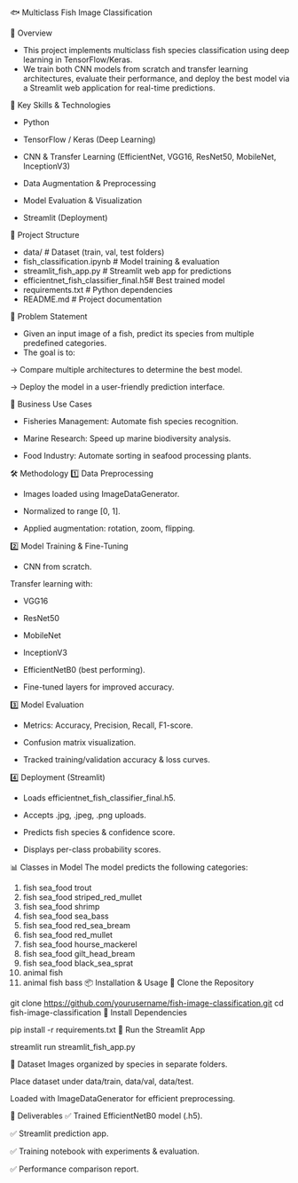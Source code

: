 🐟 Multiclass Fish Image Classification

📌 Overview
- This project implements multiclass fish species classification using deep learning in TensorFlow/Keras.
- We train both CNN models from scratch and transfer learning architectures, evaluate their performance, and deploy the best model via a Streamlit web application for real-time predictions.

🎯 Key Skills & Technologies

- Python

- TensorFlow / Keras (Deep Learning)

- CNN & Transfer Learning (EfficientNet, VGG16, ResNet50, MobileNet, InceptionV3)

- Data Augmentation & Preprocessing

- Model Evaluation & Visualization

- Streamlit (Deployment)

📂 Project Structure


- data/                               # Dataset (train, val, test folders)
- fish_classification.ipynb           # Model training & evaluation
- streamlit_fish_app.py                # Streamlit web app for predictions
- efficientnet_fish_classifier_final.h5# Best trained model
- requirements.txt                     # Python dependencies
- README.md                            # Project documentation
  
🧩 Problem Statement
- Given an input image of a fish, predict its species from multiple predefined categories.
- The goal is to:

-> Compare multiple architectures to determine the best model.

-> Deploy the model in a user-friendly prediction interface.

💼 Business Use Cases
- Fisheries Management: Automate fish species recognition.

- Marine Research: Speed up marine biodiversity analysis.

- Food Industry: Automate sorting in seafood processing plants.

🛠 Methodology
1️⃣ Data Preprocessing
- Images loaded using ImageDataGenerator.

- Normalized to range [0, 1].

- Applied augmentation: rotation, zoom, flipping.

2️⃣ Model Training & Fine-Tuning
- CNN from scratch.

Transfer learning with:

- VGG16

- ResNet50

- MobileNet

- InceptionV3

- EfficientNetB0 (best performing).

- Fine-tuned layers for improved accuracy.

3️⃣ Model Evaluation
- Metrics: Accuracy, Precision, Recall, F1-score.

- Confusion matrix visualization.

- Tracked training/validation accuracy & loss curves.

4️⃣ Deployment (Streamlit)
- Loads efficientnet_fish_classifier_final.h5.

- Accepts .jpg, .jpeg, .png uploads.

- Predicts fish species & confidence score.

- Displays per-class probability scores.

📊 Classes in Model
The model predicts the following categories:


1. fish sea_food trout
2. fish sea_food striped_red_mullet
3. fish sea_food shrimp
4. fish sea_food sea_bass
5. fish sea_food red_sea_bream
6. fish sea_food red_mullet
7. fish sea_food hourse_mackerel
8. fish sea_food gilt_head_bream
9. fish sea_food black_sea_sprat
10. animal fish
11. animal fish bass
📦 Installation & Usage
🔹 Clone the Repository

git clone https://github.com/yourusername/fish-image-classification.git
cd fish-image-classification
🔹 Install Dependencies

pip install -r requirements.txt
🔹 Run the Streamlit App

streamlit run streamlit_fish_app.py

📁 Dataset
Images organized by species in separate folders.

Place dataset under data/train, data/val, data/test.

Loaded with ImageDataGenerator for efficient preprocessing.

🚀 Deliverables
✅ Trained EfficientNetB0 model (.h5).

✅ Streamlit prediction app.

✅ Training notebook with experiments & evaluation.

✅ Performance comparison report.

